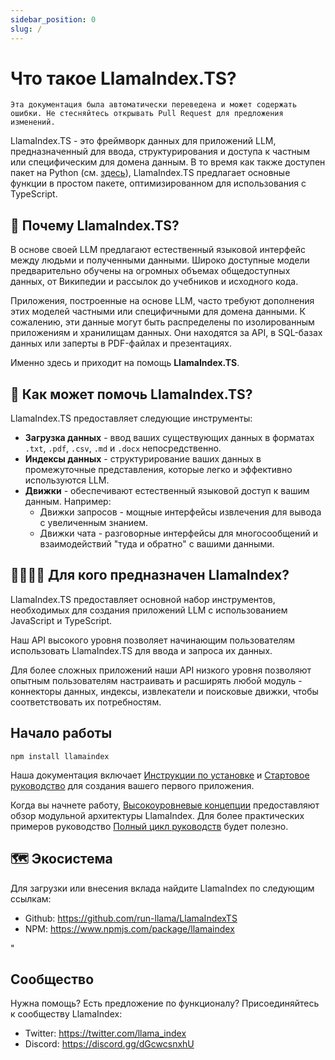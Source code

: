 ```yaml
---
sidebar_position: 0
slug: /
---
```


# Что такое LlamaIndex.TS?

`Эта документация была автоматически переведена и может содержать ошибки. Не стесняйтесь открывать Pull Request для предложения изменений.`

LlamaIndex.TS - это фреймворк данных для приложений LLM, предназначенный для ввода, структурирования и доступа к частным или специфическим для домена данным. В то время как также доступен пакет на Python (см. [здесь](https://docs.llamaindex.ai/en/stable/)), LlamaIndex.TS предлагает основные функции в простом пакете, оптимизированном для использования с TypeScript.

## 🚀 Почему LlamaIndex.TS?

В основе своей LLM предлагают естественный языковой интерфейс между людьми и полученными данными. Широко доступные модели предварительно обучены на огромных объемах общедоступных данных, от Википедии и рассылок до учебников и исходного кода.

Приложения, построенные на основе LLM, часто требуют дополнения этих моделей частными или специфичными для домена данными. К сожалению, эти данные могут быть распределены по изолированным приложениям и хранилищам данных. Они находятся за API, в SQL-базах данных или заперты в PDF-файлах и презентациях.

Именно здесь и приходит на помощь **LlamaIndex.TS**.

## 🦙 Как может помочь LlamaIndex.TS?

LlamaIndex.TS предоставляет следующие инструменты:

- **Загрузка данных** - ввод ваших существующих данных в форматах `.txt`, `.pdf`, `.csv`, `.md` и `.docx` непосредственно.
- **Индексы данных** - структурирование ваших данных в промежуточные представления, которые легко и эффективно используются LLM.
- **Движки** - обеспечивают естественный языковой доступ к вашим данным. Например:
  - Движки запросов - мощные интерфейсы извлечения для вывода с увеличенным знанием.
  - Движки чата - разговорные интерфейсы для многосообщений и взаимодействий "туда и обратно" с вашими данными.

## 👨‍👩‍👧‍👦 Для кого предназначен LlamaIndex?

LlamaIndex.TS предоставляет основной набор инструментов, необходимых для создания приложений LLM с использованием JavaScript и TypeScript.

Наш API высокого уровня позволяет начинающим пользователям использовать LlamaIndex.TS для ввода и запроса их данных.

Для более сложных приложений наши API низкого уровня позволяют опытным пользователям настраивать и расширять любой модуль - коннекторы данных, индексы, извлекатели и поисковые движки, чтобы соответствовать их потребностям.

## Начало работы

`npm install llamaindex`

Наша документация включает [Инструкции по установке](./installation.md) и [Стартовое руководство](./starter.md) для создания вашего первого приложения.

Когда вы начнете работу, [Высокоуровневые концепции](./concepts.md) предоставляют обзор модульной архитектуры LlamaIndex. Для более практических примеров руководство [Полный цикл руководств](./end_to_end.md) будет полезно.

## 🗺️ Экосистема

Для загрузки или внесения вклада найдите LlamaIndex по следующим ссылкам:

- Github: https://github.com/run-llama/LlamaIndexTS
- NPM: https://www.npmjs.com/package/llamaindex

"

## Сообщество

Нужна помощь? Есть предложение по функционалу? Присоединяйтесь к сообществу LlamaIndex:

- Twitter: https://twitter.com/llama_index
- Discord: https://discord.gg/dGcwcsnxhU
